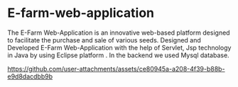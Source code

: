 # E-farm-web-application
 The E-Farm Web-Application is an innovative web-based platform designed to facilitate the purchase and  sale of various seeds. Designed and Developed E-Farm Web-Application with the help of Servlet, Jsp technology in Java by using Eclipse platform . In the backend we used Mysql database.
 
https://github.com/user-attachments/assets/ce80945a-a208-4f39-b88b-e9d8dacdbb9b
